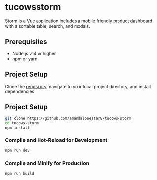 # tucowsstorm

Storm is a Vue application includes a mobile friendly product dashboard with a sortable table, search, and modals.

## Prerequisites

- Node.js v14 or higher
- npm or yarn


## Project Setup

Clone the [repository](https://github.com/amandalonestar8/tucows-storm), navigate to your local project directory, and install dependencies

## Project Setup

```sh
git clone https://github.com/amandalonestar8/tucows-storm
cd tucows-storm
npm install
```

### Compile and Hot-Reload for Development

```sh
npm run dev
```

### Compile and Minify for Production

```sh
npm run build
```
